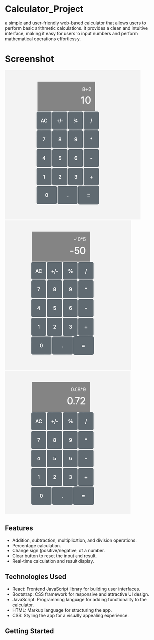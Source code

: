 # Calculator_Project

a simple and user-friendly web-based calculator that allows users to perform basic arithmetic calculations. It provides a clean and intuitive interface, making it easy for users to input numbers and perform mathematical operations effortlessly.

# Screenshot

![Screenshot 1](<Screenshot 2023-07-23 at 2.49.35 pm.png>)
![Screenshot 2](<Screenshot 2023-07-23 at 2.49.45 pm.png>)
![Screenshot 3](<Screenshot 2023-07-23 at 2.49.59 pm.png>)

## Features

- Addition, subtraction, multiplication, and division operations.
- Percentage calculation.
- Change sign (positive/negative) of a number.
- Clear button to reset the input and result.
- Real-time calculation and result display.

## Technologies Used

- React: Frontend JavaScript library for building user interfaces.
- Bootstrap: CSS framework for responsive and attractive UI design.
- JavaScript: Programming language for adding functionality to the calculator.
- HTML: Markup language for structuring the app.
- CSS: Styling the app for a visually appealing experience.

## Getting Started
